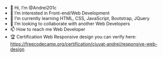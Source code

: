 - 👋 Hi, I’m @Andrei201c
- 👀 I’m interested in Front-end/Web Development
- 🌱 I’m currently learning HTML, CSS, JavaScript, Bootstrap, JQuery
- 💞️ I’m looking to collaborate with another Web Developers
- 📫 How to reach me Web Developer
- 🏆 Certification Web Responsive design you can verify here: https://freecodecamp.org/certification/ciuvat-andrei/responsive-web-design


<!---
Andrei201c/Andrei201c is a ✨ special ✨ repository because its `README.md` (this file) appears on your GitHub profile.
You can click the Preview link to take a look at your changes.
--->
